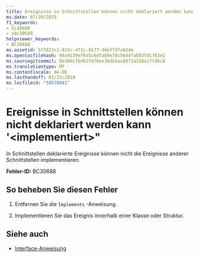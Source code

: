 ```yaml
---
title: Ereignisse in Schnittstellen können nicht deklariert werden kann '&lt;implementiert&gt;"
ms.date: 07/20/2015
f1_keywords:
- bc30688
- vbc30688
helpviewer_keywords:
- BC30688
ms.assetid: 577823c1-815c-4f1c-9177-4bbf73fa92db
ms.openlocfilehash: 94a9239ef6a5c6dfa09e78c5644fa853fdc763e2
ms.sourcegitcommit: 6b308cf6d627d78ee36dbbae8972a310ac7fd6c8
ms.translationtype: MT
ms.contentlocale: de-DE
ms.lasthandoff: 01/23/2019
ms.locfileid: "54570841"
---
```

# <a name="events-in-interfaces-cannot-be-declared-ltimplementsgt"></a>Ereignisse in Schnittstellen können nicht deklariert werden kann '&lt;implementiert&gt;"
In Schnittstellen deklarierte Ereignisse können nicht die Ereignisse anderer Schnittstellen implementieren.  
  
 **Fehler-ID:** BC30688  
  
## <a name="to-correct-this-error"></a>So beheben Sie diesen Fehler  
  
1.  Entfernen Sie die `Implements` -Anweisung.  
  
2.  Implementieren Sie das Ereignis innerhalb einer Klasse oder Struktur.  
  
## <a name="see-also"></a>Siehe auch
- [Interface-Anweisung](../../visual-basic/language-reference/statements/interface-statement.md)

